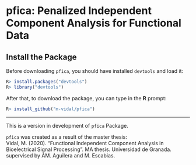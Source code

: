 # pfica: Penalized Independent Component Analysis for Functional Data
## Install the Package
Before downloading `pfica`, you should have installed `devtools` and load it:

```R
R> install.packages("devtools")
R> library("devtools")
```

After that, to download the package, you can type in the **R** prompt:

```R
R> install_github("m-vidal/pfica")
```
___

This is a version in development of `pfica` Package. 

`pfica` was created as a result of the master thesis:  
Vidal, M. (2020). “Functional Independent Component Analysis in Bioelectrical Signal Processing”. MA thesis. Universidad de Granada.
supervised by AM. Aguilera and M. Escabias.
